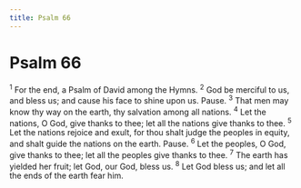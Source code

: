 ```yaml
---
title: Psalm 66
---
```

# Psalm 66

<sup>1</sup> For the end, a Psalm of David among the Hymns. <sup>2</sup> God be merciful to us, and bless us; and cause his face to shine upon us. Pause. <sup>3</sup> That men may know thy way on the earth, thy salvation among all nations. <sup>4</sup> Let the nations, O God, give thanks to thee; let all the nations give thanks to thee. <sup>5</sup> Let the nations rejoice and exult, for thou shalt judge the peoples in equity, and shalt guide the nations on the earth. Pause. <sup>6</sup> Let the peoples, O God, give thanks to thee; let all the peoples give thanks to thee. <sup>7</sup> The earth has yielded her fruit; let God, our God, bless us. <sup>8</sup> Let God bless us; and let all the ends of the earth fear him. 